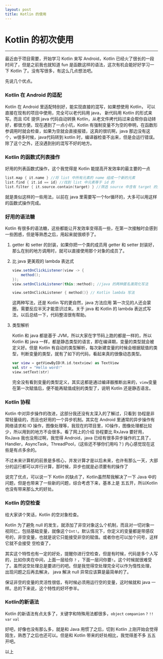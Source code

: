 ```yaml
---
layout: post
title: Kotlin 的使用
---
```

# Kotlin 的初次使用
----

最近由于项目需要，开始学习 Kotlin 来写 Android，Kotlin 已经火了很长的一段时间了，但是之前我也就知道 fun 是函数这样的语法，这次有机会能好好学习一下 Kotlin 了。没有写很多，有这么几点想法吧。

先说几个优点。

### Kotlin 在 Android 的适配

Kotlin 在 Android 里适配特别好，能实现直接的混写，如果想使用 Kotlin， 可以直接在现有的项目中使用，完全可以老代码用 java， 新代码用 Kotlin 的形式来写。而且 IDE 提供 java 代码自动转换 Kotlin，从老文件拷代码过来会帮你自动转好，都很方便。现在遇到了一点小坑，Kotlin 有强制变量不为空的申明，在函数形参调用时就会检查，如果为空就会直接报错，这真的很坑啊，java 那边没有这个，w很多时候，java代码转到 kotlin 时，编译器检查不出来，但是会运行错误。除了这个之外，还没遇到别的混写不好的地方。

### Kotlin 的函数式列表操作

好用的列表函数式操作，这个我觉得是 Kotlin 能提高开发效率的最主要的一点

```kotlin
list.map { it.name } //将 list 中所有元素的 name 组成一个新的元素
list.find { it.id == id} //找到 list 中元素等于 id 的 
list.filter { it.source.contain(target) } //筛选 source 中含有 target 的元素
```

就是类似这样的一些用法，以前在 java 里需要写一个for循环的，大多可以用这样的函数式操作完成。

### 好用的语法糖

Kotlin 有很多的语法糖，这些都能让开发效率变得高一些，在第一次接触时会感到一些困惑，但是等熟悉之后，用起来就很顺手了。

1. getter 和 setter 的封装，如果你把一个类的成员用 getter 和 setter 封装好，那么在别的地方调用时，就可以直接使用那个对象的成员了。

2. 比 java 更美观的 lambda 表达式

   ```java
   view.setOnClickListener(view -> {
       method();
   });
   view.setOnClickListener(this::method); //java 的两种匿名类简化写法
   ```

   ```kotlin
   view.setOnClickListener { method()} // Kotlin lambda 写法
   ```

   这两种写法，还是 Kotlin 写的更自然，java 方法应用 第一次见的人还会蒙圈，需要反应半天才能意识过来。关于 java 和 Kotlin 的 lambda 表达式写法，以后总结一下，代码整洁很有帮助。

3. 类型解析

   Kotlin 和 java 都是基于 JVM，所以大家在字节码上跑的都是一样的，所以Kotlin 和 java 一样，都是静态类型的语言，即在编译期，变量的类型就会被定义好。但是 Kotlin 有自动的类型解析，每次新建变量的时候会根据赋值的类型，判断变量的类型，就有了如下的代码，看起来真的很像动态类型。

   ```kotlin
   var view = getViewByID(R.id.textview) as TextView
   val str = "Hello word!"
   view.setText(str)
   ```

   完全没有看到变量的类型定义，其实这都是通过编译器推断出来的，`view`变量在第一次赋值后，便不能再赋值成别的类型了，说明 Kotlin 还是静态语言。

### Kotlin 协程

Kotlin 中对异步操作的改进，这部分我还没有太深入的了解过，只看到 协程是非常轻量级的，而且也好用的一个异步机制。其实在 Android 里通常的异步操作有 网络请求和 IO 操作，图像处理等，我现在的项目里，IO操作，图像处理都比较少，所以用到的地方不会很多。看了网上的介绍 协程要比 RxJava 要好用，RxJava 我也没用过啊，我觉得 Android，java 已经有很多异步操作的工具了，Handler，AsyncTask，ThreadPool，(这些还不够你们用吗？) 内心感觉现在这些是有点多余的。

不过未来计算机的前景是多核心，并发计算才是以后未来，也许有那么一天，大部分的运行都可以并行计算，那时候，异步也就是必须要有的操作了



说完了优点，可以说一下 Kotlin 的缺点了，Kotlin虽然帮我解决了一下 Java 中的问题，但是也带来了一些新的问题，综合考虑下来，基本上是 五五开，所以Kotlin 也没有带来那么大的好处。

### Kotlin 的空检查

给大家讲个笑话，Kotlin 的空对象检查。

Kotlin 为了避免 null 的发生，就添加了非空对象这么个机制，而且对一切对象一视同仁，包括基础变量，就像这个`Int!`。默认情况下，你定义的变量都是带感叹号的，非空变量，也就是说它只能接受非空的赋值。或者你也可以加个问号，这样它就不会接受 空检查了，

其实这个特性也有一定的好处，提醒你进行空检查，但是有时候，代码是多个人写的，比如你夹在中间，上面一层给你 `?`  ，下面一层问你要`!`。这个时候就很难受了。虽然说空处理总是要进行的吧。但是我觉得空处理完全可以作为惰性处理， 出现问题之后再去解决， java 解决 null 异常应该算是最简单的了。

保证非空的变量的灵活性很低，有时候必须用运行空的变量，这时候就和 java 一样。总的下来说，这个特性的好坏参半。

### Kotlin的新语法

Kotlin 的新语法有点太多了，关键字和特殊用法都很多，`object` `companion` `?` `!!` `var` `val` 

好吧，好像也没有那么多，就是和 Java 用惯了之后，切到 Kotlin 上刚开始会觉得陌生，熟悉了之后也还可以。但是和 Kotlin 带来的好处相比，我觉得差不多 五五开吧。

以上



